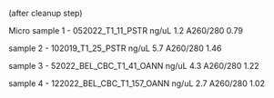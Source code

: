(after cleanup step)

Micro 
sample 1 - 052022_T1_11_PSTR
ng/uL 1.2 
A260/280 0.79

sample 2 - 102019_T1_25_PSTR
ng/uL 5.7
A260/280 1.46

sample 3 - 52022_BEL_CBC_T1_41_OANN
ng/uL 4.3
A260/280 1.22

sample 4 - 122022_BEL_CBC_T1_157_OANN
ng/uL 2.7
A260/280 1.02